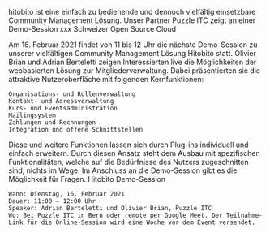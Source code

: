 hitobito ist eine einfach zu bedienende und dennoch vielfältig einsetzbare Community Management Lösung. Unser Partner Puzzle ITC zeigt an einer Demo-Session xxx Schweizer Open Source Cloud 


Am 16. Februar 2021 findet von 11 bis 12 Uhr die nächste Demo-Session zu unserer vielfältigen Community Management Lösung Hitobito statt. Olivier Brian und Adrian Berteletti zeigen Interessierten live die Möglichkeiten der webbasierten Lösung zur Mitgliederverwaltung. Dabei präsentierten sie die attraktive Nutzeroberfläche mit folgenden Kernfunktionen:

    Organisations- und Rollenverwaltung
    Kontakt- und Adressverwaltung
    Kurs- und Eventsadministration
    Mailingsystem
    Zahlungen und Rechnungen
    Integration und offene Schnittstellen

Diese und weitere Funktionen lassen sich durch Plug-ins individuell und einfach erweitern. Durch diesen Ansatz steht dem Ausbau mit spezifischen Funktionalitäten, welche auf die Bedürfnisse des Nutzers zugeschnitten sind, nichts im Wege. Im Anschluss an die Demo-Session gibt es die Möglichkeit für Fragen.
Hitobito Demo-Session

    Wann: Dienstag, 16. Februar 2021
    Dauer: 11:00 – 12:00 Uhr
    Speaker: Adrian Berteletti und Olivier Brian, Puzzle ITC
    Wo: Bei Puzzle ITC in Bern oder remote per Google Meet. Der Teilnahme-Link für die Online-Session wird eine Woche vor dem Event versendet.

